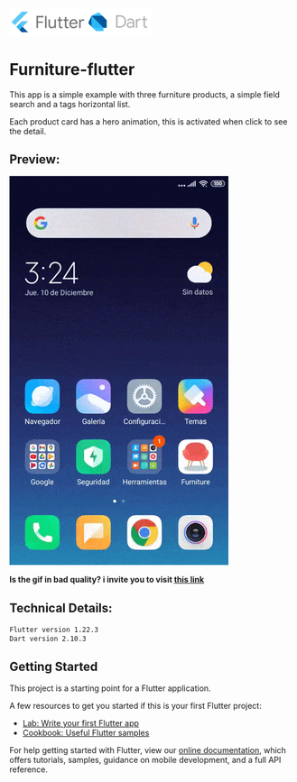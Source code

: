 <img src="https://github.com/DalexisValencia/logos-for-readme/blob/main/flutter/flutter-dart-830.png" alt="drawing" width="250"/>

# Furniture-flutter

This app is a simple example with three furniture products, a simple field search and a tags horizontal list.  

Each product card has a hero animation, this is activated when click to see the detail.


## Preview:

![Alt Text](https://github.com/DalexisValencia/Forniture-flutter/blob/main/video/Screenrecorder-2020-12-10-15-24-34-468.gif)


**Is the gif in bad quality? i invite you to visit [this link](https://youtu.be/4lVNDEhqEVI)**


## Technical Details:

```
Flutter version 1.22.3
Dart version 2.10.3
```

## Getting Started

This project is a starting point for a Flutter application.

A few resources to get you started if this is your first Flutter project:

- [Lab: Write your first Flutter app](https://flutter.dev/docs/get-started/codelab)
- [Cookbook: Useful Flutter samples](https://flutter.dev/docs/cookbook)

For help getting started with Flutter, view our
[online documentation](https://flutter.dev/docs), which offers tutorials,
samples, guidance on mobile development, and a full API reference.
